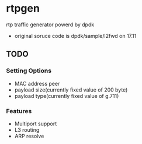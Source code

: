 # rtpgen
rtp traffic generator powerd by dpdk

* original soruce code is dpdk/sample/l2fwd on 17.11

## TODO
### Setting Options
- MAC address peer
- payload size(currently fixed value of 200 byte)
- payload type(currently fixed value of g.711)

### Features
- Multiport support
- L3 routing
- ARP resolve
